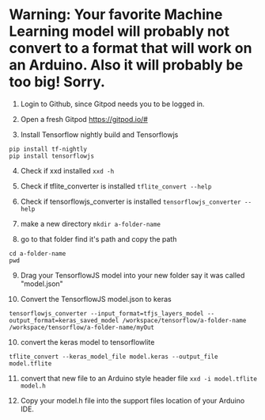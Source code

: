 # Warning: Your favorite Machine Learning model will probably not convert to a format that will work on an Arduino. Also it will probably be too big! Sorry.

1. Login to Github, since Gitpod needs you to be logged in.

2. Open a fresh Gitpod   https://gitpod.io/#

3. Install Tensorflow nightly build and Tensorflowjs
``` 
pip install tf-nightly 
pip install tensorflowjs
```

4. Check if xxd installed ``` xxd -h ```

5. Check if tflite_converter is installed ```tflite_convert --help```

6. Check if tensorflowjs_converter is installed ```tensorflowjs_converter --help```

7. make a new directory ```mkdir a-folder-name```

8. go to that folder find it's path and copy the path
```
cd a-folder-name
pwd
```

9. Drag your TensorflowJS model into your new folder say it was called "model.json"

10. Convert the TensorflowJS model.json to keras 
```
tensorflowjs_converter --input_format=tfjs_layers_model --output_format=keras_saved_model /workspace/tensorflow/a-folder-name /workspace/tensorflow/a-folder-name/myOut
```

10. convert the keras model to tensorflowlite 
``` 
tflite_convert --keras_model_file model.keras --output_file model.tflite 
```

11. convert that new file to an Arduino style header file ```xxd -i model.tflite model.h```

12. Copy your model.h file into the support files location of your Arduino IDE.






